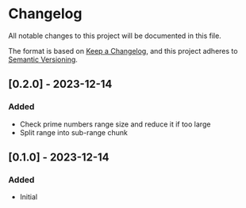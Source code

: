 # Changelog

All notable changes to this project will be documented in this file.

The format is based on [Keep a Changelog](https://keepachangelog.com/en/1.0.0/),
and this project adheres to [Semantic Versioning](https://semver.org/spec/v2.0.0.html).

## [0.2.0] - 2023-12-14

### Added

- Check prime numbers range size and reduce it if too large
- Split range into sub-range chunk

## [0.1.0] - 2023-12-14

### Added

- Initial
